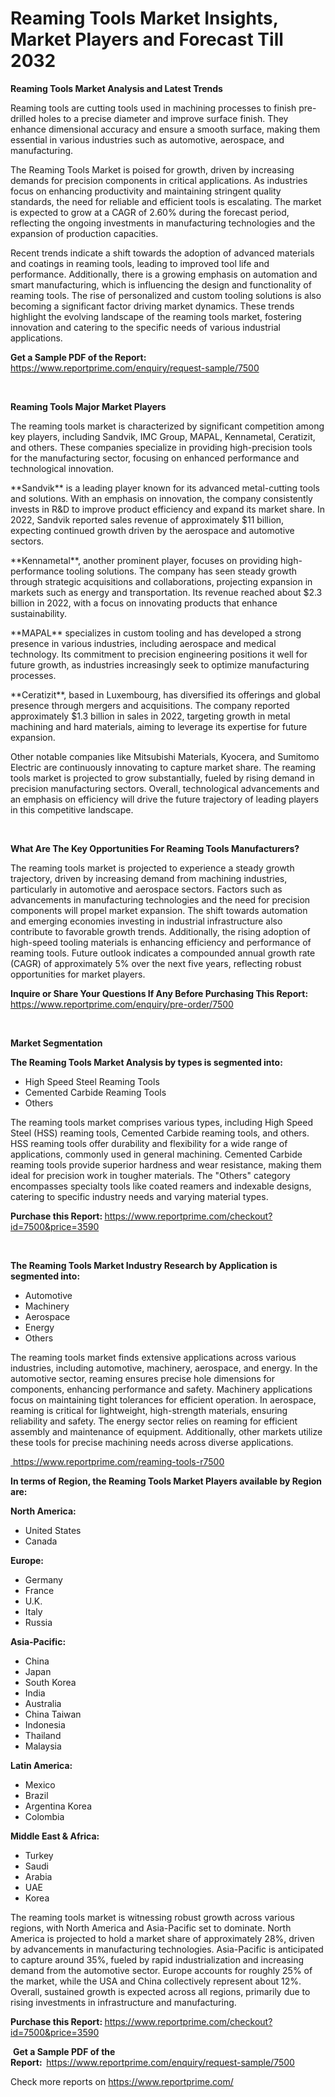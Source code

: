 <p><h1>Reaming Tools Market Insights, Market Players and Forecast Till 2032</h1></p><p><strong>Reaming Tools Market Analysis and Latest Trends</strong></p>
<p><p>Reaming tools are cutting tools used in machining processes to finish pre-drilled holes to a precise diameter and improve surface finish. They enhance dimensional accuracy and ensure a smooth surface, making them essential in various industries such as automotive, aerospace, and manufacturing. </p><p>The Reaming Tools Market is poised for growth, driven by increasing demands for precision components in critical applications. As industries focus on enhancing productivity and maintaining stringent quality standards, the need for reliable and efficient tools is escalating. The market is expected to grow at a CAGR of 2.60% during the forecast period, reflecting the ongoing investments in manufacturing technologies and the expansion of production capacities.</p><p>Recent trends indicate a shift towards the adoption of advanced materials and coatings in reaming tools, leading to improved tool life and performance. Additionally, there is a growing emphasis on automation and smart manufacturing, which is influencing the design and functionality of reaming tools. The rise of personalized and custom tooling solutions is also becoming a significant factor driving market dynamics. These trends highlight the evolving landscape of the reaming tools market, fostering innovation and catering to the specific needs of various industrial applications.</p></p>
<p><strong>Get a Sample PDF of the Report:&nbsp;</strong> <a href="https://www.reportprime.com/enquiry/request-sample/7500?utm_campaign=3054&utm_medium=2&utm_source=Github&utm_content=ia&utm_term=19032025&utm_id=reaming-tools">https://www.reportprime.com/enquiry/request-sample/7500</a></p>
<p>&nbsp;</p>
<p><strong>Reaming Tools Major Market Players</strong></p>
<p><p>The reaming tools market is characterized by significant competition among key players, including Sandvik, IMC Group, MAPAL, Kennametal, Ceratizit, and others. These companies specialize in providing high-precision tools for the manufacturing sector, focusing on enhanced performance and technological innovation.</p><p>**Sandvik** is a leading player known for its advanced metal-cutting tools and solutions. With an emphasis on innovation, the company consistently invests in R&D to improve product efficiency and expand its market share. In 2022, Sandvik reported sales revenue of approximately $11 billion, expecting continued growth driven by the aerospace and automotive sectors.</p><p>**Kennametal**, another prominent player, focuses on providing high-performance tooling solutions. The company has seen steady growth through strategic acquisitions and collaborations, projecting expansion in markets such as energy and transportation. Its revenue reached about $2.3 billion in 2022, with a focus on innovating products that enhance sustainability.</p><p>**MAPAL** specializes in custom tooling and has developed a strong presence in various industries, including aerospace and medical technology. Its commitment to precision engineering positions it well for future growth, as industries increasingly seek to optimize manufacturing processes.</p><p>**Ceratizit**, based in Luxembourg, has diversified its offerings and global presence through mergers and acquisitions. The company reported approximately $1.3 billion in sales in 2022, targeting growth in metal machining and hard materials, aiming to leverage its expertise for future expansion.</p><p>Other notable companies like Mitsubishi Materials, Kyocera, and Sumitomo Electric are continuously innovating to capture market share. The reaming tools market is projected to grow substantially, fueled by rising demand in precision manufacturing sectors. Overall, technological advancements and an emphasis on efficiency will drive the future trajectory of leading players in this competitive landscape.</p></p>
<p>&nbsp;</p>
<p><strong>What Are The Key Opportunities For Reaming Tools Manufacturers?</strong></p>
<p><p>The reaming tools market is projected to experience a steady growth trajectory, driven by increasing demand from machining industries, particularly in automotive and aerospace sectors. Factors such as advancements in manufacturing technologies and the need for precision components will propel market expansion. The shift towards automation and emerging economies investing in industrial infrastructure also contribute to favorable growth trends. Additionally, the rising adoption of high-speed tooling materials is enhancing efficiency and performance of reaming tools. Future outlook indicates a compounded annual growth rate (CAGR) of approximately 5% over the next five years, reflecting robust opportunities for market players.</p></p>
<p><strong>Inquire or Share Your Questions If Any Before Purchasing This Report:</strong> <a href="https://www.reportprime.com/enquiry/pre-order/7500?utm_campaign=3054&utm_medium=2&utm_source=Github&utm_content=ia&utm_term=19032025&utm_id=reaming-tools">https://www.reportprime.com/enquiry/pre-order/7500</a></p>
<p>&nbsp;</p>
<p><strong>Market Segmentation</strong></p>
<p><strong>The Reaming Tools Market Analysis by types is segmented into:</strong></p>
<p><ul><li>High Speed Steel Reaming Tools</li><li>Cemented Carbide Reaming Tools</li><li>Others</li></ul></p>
<p><p>The reaming tools market comprises various types, including High Speed Steel (HSS) reaming tools, Cemented Carbide reaming tools, and others. HSS reaming tools offer durability and flexibility for a wide range of applications, commonly used in general machining. Cemented Carbide reaming tools provide superior hardness and wear resistance, making them ideal for precision work in tougher materials. The "Others" category encompasses specialty tools like coated reamers and indexable designs, catering to specific industry needs and varying material types.</p></p>
<p><strong>Purchase this Report:&nbsp;</strong><a href="https://www.reportprime.com/checkout?id=7500&price=3590&utm_campaign=3054&utm_medium=2&utm_source=Github&utm_content=ia&utm_term=19032025&utm_id=reaming-tools">https://www.reportprime.com/checkout?id=7500&price=3590</a></p>
<p>&nbsp;</p>
<p><strong>The Reaming Tools Market Industry Research by Application is segmented into:</strong></p>
<p><ul><li>Automotive</li><li>Machinery</li><li>Aerospace</li><li>Energy</li><li>Others</li></ul></p>
<p><p>The reaming tools market finds extensive applications across various industries, including automotive, machinery, aerospace, and energy. In the automotive sector, reaming ensures precise hole dimensions for components, enhancing performance and safety. Machinery applications focus on maintaining tight tolerances for efficient operation. In aerospace, reaming is critical for lightweight, high-strength materials, ensuring reliability and safety. The energy sector relies on reaming for efficient assembly and maintenance of equipment. Additionally, other markets utilize these tools for precise machining needs across diverse applications.</p></p>
<p><a href="https://www.reportprime.com/reaming-tools-r7500?utm_campaign=3054&utm_medium=2&utm_source=Github&utm_content=ia&utm_term=19032025&utm_id=reaming-tools">&nbsp;https://www.reportprime.com/reaming-tools-r7500</a></p>
<p><strong>In terms of Region, the Reaming Tools Market Players available by Region are:</strong></p>
<p>
    <p> <strong> North America: </strong>
        <ul>
            <li>United States</li>
            <li>Canada</li>
        </ul>
        </p> 
    <p> <strong> Europe: </strong>
        <ul>
            <li>Germany</li>
            <li>France</li>
            <li>U.K.</li>
            <li>Italy</li>
            <li>Russia</li>
        </ul>
        </p> 
    <p> <strong> Asia-Pacific: </strong>
        <ul>
            <li>China</li>
            <li>Japan</li>
            <li>South Korea</li>
            <li>India</li>
            <li>Australia</li>
            <li>China Taiwan</li>
            <li>Indonesia</li>
            <li>Thailand</li>
            <li>Malaysia</li>
        </ul>
        </p> 
    <p> <strong> Latin America: </strong>
        <ul>
            <li>Mexico</li>
            <li>Brazil</li>
            <li>Argentina Korea</li>
            <li>Colombia</li>
        </ul>
        </p> 
    <p> <strong> Middle East & Africa: </strong>
        <ul>
            <li>Turkey</li>
            <li>Saudi</li>
            <li>Arabia</li>
            <li>UAE</li>
            <li>Korea</li>
        </ul>
    </p>
    </p>
<p><p>The reaming tools market is witnessing robust growth across various regions, with North America and Asia-Pacific set to dominate. North America is projected to hold a market share of approximately 28%, driven by advancements in manufacturing technologies. Asia-Pacific is anticipated to capture around 35%, fueled by rapid industrialization and increasing demand from the automotive sector. Europe accounts for roughly 25% of the market, while the USA and China collectively represent about 12%. Overall, sustained growth is expected across all regions, primarily due to rising investments in infrastructure and manufacturing.</p></p>
<p><strong>Purchase this Report: </strong><a href="https://www.reportprime.com/checkout?id=7500&price=3590&utm_campaign=3054&utm_medium=2&utm_source=Github&utm_content=ia&utm_term=19032025&utm_id=reaming-tools">https://www.reportprime.com/checkout?id=7500&price=3590</a></p>
<p>&nbsp;<strong>Get a Sample PDF of the Report:&nbsp;&nbsp;</strong><a href="https://www.reportprime.com/enquiry/request-sample/7500?utm_campaign=3054&utm_medium=2&utm_source=Github&utm_content=ia&utm_term=19032025&utm_id=reaming-tools">https://www.reportprime.com/enquiry/request-sample/7500</a></p>
<p><strong></strong></p>
<p>Check more reports on <a href="https://www.reportprime.com/?utm_campaign=3054&utm_medium=2&utm_source=Github&utm_content=ia&utm_term=19032025&utm_id=reaming-tools">https://www.reportprime.com/</a></p>